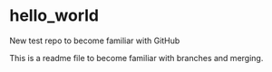 # hello_world
New test repo to become familiar with GitHub

This is a readme file to become familiar with branches and merging.
